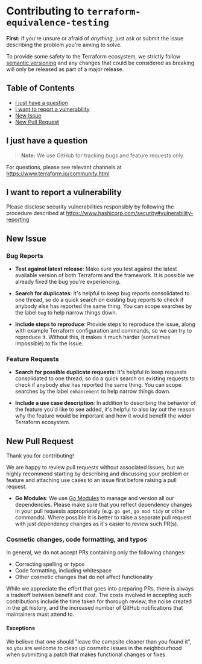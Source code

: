 # Contributing to `terraform-equivalence-testing`

**First:** if you're unsure or afraid of _anything_, just ask or submit the 
issue describing the problem you're aiming to solve.

To provide some safety to the Terraform ecosystem, we strictly follow 
[semantic versioning](https://semver.org/) and any changes that could be 
considered as breaking will only be released as part of a major release.

## Table of Contents

- [I just have a question](#i-just-have-a-question)
- [I want to report a vulnerability](#i-want-to-report-a-vulnerability)
- [New Issue](#new-issue)
- [New Pull Request](#new-pull-request)

## I just have a question

> **Note:** We use GitHub for tracking bugs and feature requests only.

For questions, please see relevant channels at https://www.terraform.io/community.html

## I want to report a vulnerability

Please disclose security vulnerabilities responsibly by following the procedure 
described at https://www.hashicorp.com/security#vulnerability-reporting

## New Issue

### Bug Reports

- **Test against latest release**: Make sure you test against the latest 
  available version of both Terraform and the framework. It is possible we 
  already fixed the bug you're experiencing.

- **Search for duplicates**: It's helpful to keep bug reports consolidated to 
  one thread, so do a quick search on existing bug reports to check if anybody 
  else has reported the same thing. You can scope searches by the label `bug` to
  help narrow things down.

- **Include steps to reproduce**: Provide steps to reproduce the issue, along 
  with example Terraform configuration and commands, so we can try to reproduce 
  it. Without this, it makes it much harder (sometimes impossible) to fix the 
  issue.

### Feature Requests

- **Search for possible duplicate requests**: It's helpful to keep requests 
  consolidated to one thread, so do a quick search on existing requests to check
  if anybody else has reported the same thing. You can scope searches by the 
  label `enhancement` to help narrow things down.

- **Include a use case description**: In addition to describing the behavior of 
  the feature you'd like to see added, it's helpful to also lay out the reason
  why the feature would be important and how it would benefit the wider 
  Terraform ecosystem.

## New Pull Request

Thank you for contributing!

We are happy to review pull requests without associated issues, but we highly 
recommend starting by describing and discussing your problem or feature and 
attaching use cases to an issue first before raising a pull request.

- **Go Modules**: We use [Go Modules](https://github.com/golang/go/wiki/Modules)
  to manage and version all our dependencies. Please make sure that you reflect 
  dependency changes in your pull requests appropriately (e.g. `go get`, 
  `go mod tidy` or other commands). Where possible it is better to raise a 
  separate pull request with just dependency changes as it's easier to review 
  such PR(s).

### Cosmetic changes, code formatting, and typos

In general, we do not accept PRs containing only the following changes:

- Correcting spelling or typos
- Code formatting, including whitespace
- Other cosmetic changes that do not affect functionality

While we appreciate the effort that goes into preparing PRs, there is always a 
tradeoff between benefit and cost. The costs involved in accepting such 
contributions include the time taken for thorough review, the noise created in 
the git history, and the increased number of GitHub notifications that 
maintainers must attend to.

#### Exceptions

We believe that one should "leave the campsite cleaner than you found it", so 
you are welcome to clean up cosmetic issues in the neighbourhood when submitting
a patch that makes functional changes or fixes.
